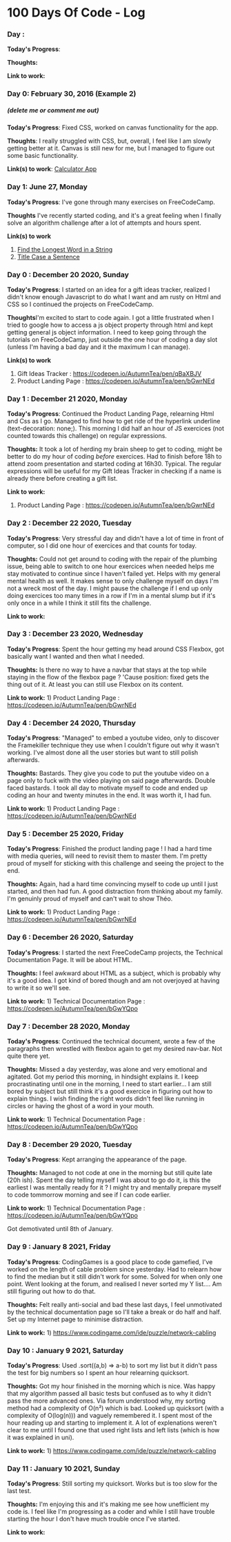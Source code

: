 # 100 Days Of Code - Log

### Day : 

**Today's Progress**: 

**Thoughts:**  

**Link to work:** 

### Day 0: February 30, 2016 (Example 2)
##### (delete me or comment me out)

**Today's Progress**: Fixed CSS, worked on canvas functionality for the app.

**Thoughts**: I really struggled with CSS, but, overall, I feel like I am slowly getting better at it. Canvas is still new for me, but I managed to figure out some basic functionality.

**Link(s) to work**: [Calculator App](http://www.example.com)


### Day 1: June 27, Monday

**Today's Progress**: I've gone through many exercises on FreeCodeCamp.

**Thoughts** I've recently started coding, and it's a great feeling when I finally solve an algorithm challenge after a lot of attempts and hours spent.

**Link(s) to work**
1. [Find the Longest Word in a String](https://www.freecodecamp.com/challenges/find-the-longest-word-in-a-string)
2. [Title Case a Sentence](https://www.freecodecamp.com/challenges/title-case-a-sentence)

### Day 0 : December 20 2020, Sunday

**Today's Progress**: I started on an idea for a gift ideas tracker, realized I didn't know enough Javascript to do what I want and am rusty on Html and CSS so I continued the projects on FreeCodeCamp.

**Thoughts**I'm excited to start to code again. I got a little frustrated when I tried to google how to access a js object property through html and kept getting general js object information. I need to keep going through the tutorials on FreeCodeCamp, just outside the one hour of coding a day slot (unless I'm having a bad day and it the maximum I can manage).

**Link(s) to work**
1) Gift Ideas Tracker : https://codepen.io/AutumnTea/pen/qBaXBJV
2) Product Landing Page : https://codepen.io/AutumnTea/pen/bGwrNEd

### Day 1 : December 21 2020, Monday 

**Today's Progress**: Continued the Product Landing Page, relearning Html and Css as I go. Managed to find how to get ride of the hyperlink underline (text-decoration: none;). This morning I did half an hour of JS exercices (not counted towards this challenge) on regular expressions.

**Thoughts:** It took a lot of herding my brain sheep to get to coding, might be better to do my hour of coding *before* exercices. Had to finish before 18h to attend zoom presentation and started coding at 16h30. Typical. The regular expressions will be useful for my Gift Ideas Tracker in checking if a name is already there before creating a gift list. 

**Link to work:** 
1) Product Landing Page : https://codepen.io/AutumnTea/pen/bGwrNEd

### Day 2 : December 22 2020, Tuesday

**Today's Progress**: Very stressful day and didn't have a lot of time in front of computer, so I did one hour of exercices and that counts for today.

**Thoughts:** Could not get around to coding with the repair of the plumbing issue, being able to switch to one hour exercices when needed helps me stay motivated to continue since I haven't failed yet. Helps with my general mental health as well. It makes sense to only challenge myself on days I'm not a wreck most of the day. I might pause the challenge if I end up only doing exercices too many times in a row if I'm in a mental slump but if it's only once in a while I think it still fits the challenge. 

**Link to work:** 

### Day 3 : December 23 2020, Wednesday

**Today's Progress**: Spent the hour getting my head around CSS Flexbox, got basically want I wanted and then what I needed. 

**Thoughts:**  Is there no way to have a navbar that stays at the top while staying in the flow of the flexbox page ? 'Cause position: fixed gets the thing out of it. At least you can still use Flexbox on its content.

**Link to work:** 1) Product Landing Page : https://codepen.io/AutumnTea/pen/bGwrNEd

### Day 4 : December 24 2020, Thursday

**Today's Progress**: "Managed" to embed a youtube video, only to discover the Framekiller technique they use when I couldn't figure out why it wasn't working. I've almost done all the user stories but want to still polish afterwards.

**Thoughts:** Bastards. They give you code to put the youtube video on a page only to fuck with the video playing on said page afterwards. Double faced bastards. I took all day to motivate myself to code and ended up coding an hour and twenty minutes in the end. It was worth it, I had fun.

**Link to work:** 1) Product Landing Page : https://codepen.io/AutumnTea/pen/bGwrNEd

### Day 5 : December 25 2020, Friday

**Today's Progress**: Finished the product landing page ! I had a hard time with media queries, will need to revisit them to master them. I'm pretty proud of myself for sticking with this challenge and seeing the project to the end.

**Thoughts:**  Again, had a hard time convincing myself to code up until I just started, and then had fun. A good distraction from thinking about my family. I'm genuinly proud of myself and can't wait to show Théo. 

**Link to work:** 1) Product Landing Page : https://codepen.io/AutumnTea/pen/bGwrNEd

### Day 6 : December 26 2020, Saturday

**Today's Progress**: I started the next FreeCodeCamp projects, the Technical Documentation Page. It will be about HTML.

**Thoughts:**  I feel awkward about HTML as a subject, which is probably why it's a good idea. I got kind of bored though and am not overjoyed at having to write it so we'll see.

**Link to work:** 1) Technical Documentation Page : https://codepen.io/AutumnTea/pen/bGwYQpo

### Day 7 : December 28 2020, Monday

**Today's Progress**: Continued the technical document, wrote a few of the paragraphs then wrestled with flexbox again to get my desired nav-bar. Not quite there yet.

**Thoughts:**  Missed a day yesterday, was alone and very emotional and agitated. Got my period this morning, in hindsight explains it. I keep procrastinating until one in the morning, I need to start earlier... I am still bored by subject but still think it's a good exercice in figuring out how to explain things. I wish finding the right words didn't feel like running in circles or having the ghost of a word in your mouth.

**Link to work:** 1) Technical Documentation Page : https://codepen.io/AutumnTea/pen/bGwYQpo

### Day 8 : December 29 2020, Tuesday

**Today's Progress**: Kept arranging the appearance of the page.

**Thoughts:**  Managed to not code at one in the morning but still quite late (20h ish). Spent the day telling myself I was about to go do it, is this the earliest I was mentally ready for it ? I might try and mentally prepare myself to code tommorrow morning and see if I can code earlier.

**Link to work:** 1) Technical Documentation Page : https://codepen.io/AutumnTea/pen/bGwYQpo

Got demotivated until 8th of January.

### Day 9 : January 8 2021, Friday

**Today's Progress**: CodingGames is a good place to code gamefied, I've worked on the length of cable problem since yesterday. Had to relearn how to find the median but it still didn't work for some. Solved for when only one point. Went looking at the forum, and realised I never sorted my Y list.... Am still figuring out how to do that.

**Thoughts:**  Felt really anti-social and bad these last days, I feel unmotivated by the technical documentation page so I'll take a break or do half and half. Set up my Internet page to minimise distraction.

**Link to work:** 1) https://www.codingame.com/ide/puzzle/network-cabling

### Day 10 : January 9 2021, Saturday

**Today's Progress**: Used .sort((a,b) => a-b) to sort my list but it didn't pass the test for big numbers so I spent an hour relearning quicksort.

**Thoughts:**  Got my hour finished in the morning which is nice. Was happy that my algorithm passed all basic tests but confused as to why it didn't pass the more advanced ones. Via forum understood why, my sorting method had a complexity of O(n²) which is bad. Looked up quicksort (with a complexity of O(log(n))) and vaguely remembered it. I spent most of the hour reading up and starting to implement it. A lot of explenations weren't clear to me until I found one that used right lists and left lists (which is how it was explained in uni).

**Link to work:** 1) https://www.codingame.com/ide/puzzle/network-cabling

### Day 11 : January 10 2021, Sunday

**Today's Progress**: Still sorting my quicksort. Works but is too slow for the last test.

**Thoughts:**  I'm enjoying this and it's making me see how unefficient my code is. I feel like I'm progressing as a coder and while I still have trouble starting the hour I don't have much trouble once I've started.

**Link to work:** 
